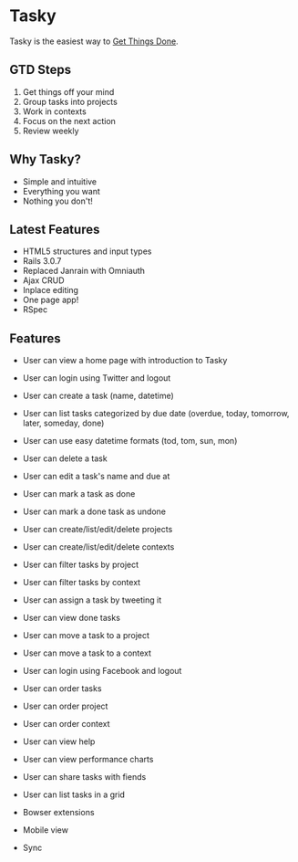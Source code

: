 # Tasky

Tasky is the easiest way to [Get Things Done](http://en.wikipedia.org/wiki/Getting_Things_Done).

## GTD Steps

1. Get things off your mind
2. Group tasks into projects
3. Work in contexts
4. Focus on the next action
5. Review weekly

## Why Tasky?

- Simple and intuitive
- Everything you want
- Nothing you don't!

## Latest Features

- HTML5 structures and input types
- Rails 3.0.7
- Replaced Janrain with Omniauth
- Ajax CRUD
- Inplace editing
- One page app!
- RSpec

## Features

- User can view a home page with introduction to Tasky
- User can login using Twitter and logout
- User can create a task (name, datetime)
- User can list tasks categorized by due date (overdue, today, tomorrow, later, someday, done)
- User can use easy datetime formats (tod, tom, sun, mon)
- User can delete a task
- User can edit a task's name and due at
- User can mark a task as done
- User can mark a done task as undone

- User can create/list/edit/delete projects
- User can create/list/edit/delete contexts
- User can filter tasks by project
- User can filter tasks by context
- User can assign a task by tweeting it
- User can view done tasks
- User can move a task to a project
- User can move a task to a context
- User can login using Facebook and logout
- User can order tasks
- User can order project
- User can order context
- User can view help
- User can view performance charts
- User can share tasks with fiends
- User can list tasks in a grid
- Bowser extensions
- Mobile view
- Sync